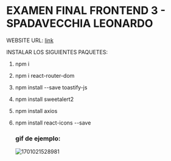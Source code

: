 # EXAMEN FINAL FRONTEND 3 - SPADAVECCHIA LEONARDO

WEBSITE URL: [link](final-frontend3-spadavecchia.vercel.app)

INSTALAR LOS SIGUIENTES PAQUETES:

1. npm i
2. npm i react-router-dom
3. npm install --save toastify-js
4. npm install sweetalert2
5. npm install axios
6. npm install react-icons --save


    ### gif de ejemplo:

    ![1701021528981](image/README/1701021528981.png)
